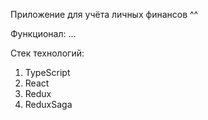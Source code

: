 Приложение для учёта личных финансов ^^

Функционал:
...

Стек технологий:

1. TypeScript
2. React
3. Redux
4. ReduxSaga
